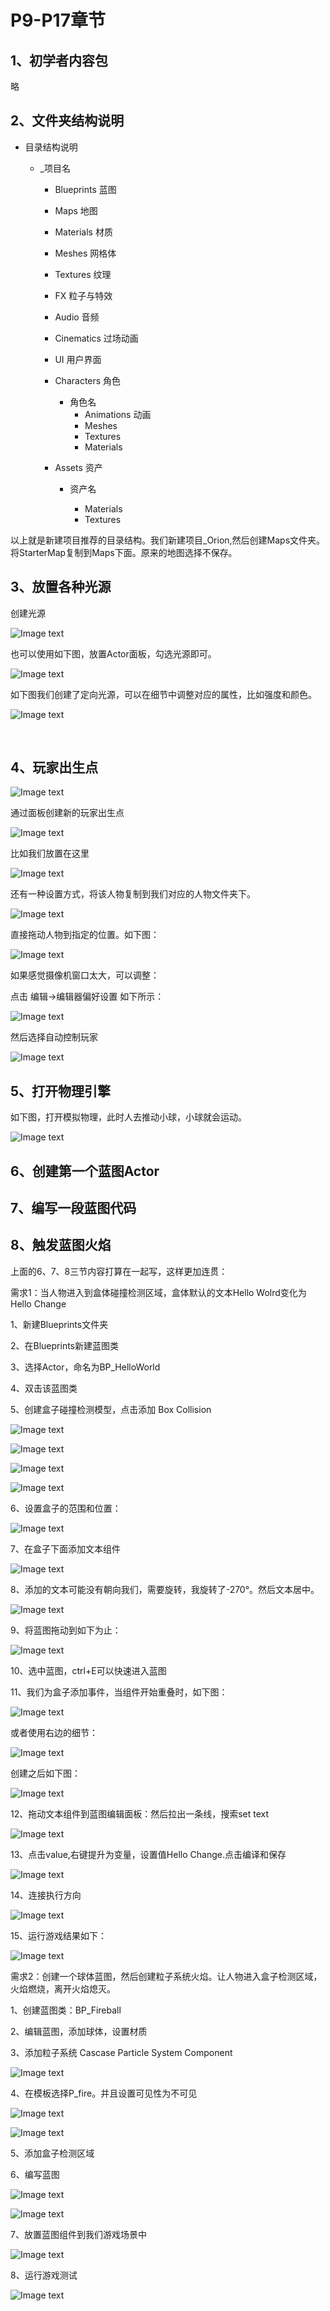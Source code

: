 # P9-P17章节

## 1、初学者内容包

略

## 2、文件夹结构说明

- 目录结构说明

  - _项目名

    - Blueprints 蓝图

    - Maps 地图

    - Materials 材质

    - Meshes 网格体

    - Textures 纹理

    - FX 粒子与特效

    - Audio 音频

    - Cinematics 过场动画

    - UI 用户界面

    - Characters 角色

      - 角色名
        - Animations 动画
        - Meshes
        - Textures
        - Materials

    - Assets 资产

      - 资产名

        - Materials
        - Textures

        

以上就是新建项目推荐的目录结构。我们新建项目_Orion,然后创建Maps文件夹。将StarterMap复制到Maps下面。原来的地图选择不保存。

## 3、放置各种光源

创建光源

![Image text](https://github.com/gosaintmrc/unreal-engine-learn/blob/main/课程章节内容/002_初学者内容包相关操作/img/001.png)



也可以使用如下图，放置Actor面板，勾选光源即可。

![Image text](https://github.com/gosaintmrc/unreal-engine-learn/blob/main/课程章节内容/002_初学者内容包相关操作/img/002.png)

如下图我们创建了定向光源，可以在细节中调整对应的属性，比如强度和颜色。

![Image text](https://github.com/gosaintmrc/unreal-engine-learn/blob/main/课程章节内容/002_初学者内容包相关操作/img/003.png)

​                         

## 4、玩家出生点

![Image text](https://github.com/gosaintmrc/unreal-engine-learn/blob/main/课程章节内容/002_初学者内容包相关操作/img/004.png)

通过面板创建新的玩家出生点

![Image text](https://github.com/gosaintmrc/unreal-engine-learn/blob/main/课程章节内容/002_初学者内容包相关操作/img/005.png)

比如我们放置在这里

![Image text](https://github.com/gosaintmrc/unreal-engine-learn/blob/main/课程章节内容/002_初学者内容包相关操作/img/006.png)

还有一种设置方式，将该人物复制到我们对应的人物文件夹下。

![Image text](https://github.com/gosaintmrc/unreal-engine-learn/blob/main/课程章节内容/002_初学者内容包相关操作/img/007.png)

直接拖动人物到指定的位置。如下图：

![Image text](https://github.com/gosaintmrc/unreal-engine-learn/blob/main/课程章节内容/002_初学者内容包相关操作/img/008.png)

如果感觉摄像机窗口太大，可以调整：

点击 编辑->编辑器偏好设置 如下所示：



![Image text](https://github.com/gosaintmrc/unreal-engine-learn/blob/main/课程章节内容/002_初学者内容包相关操作/img/009.png)

然后选择自动控制玩家

![Image text](https://github.com/gosaintmrc/unreal-engine-learn/blob/main/课程章节内容/002_初学者内容包相关操作/img/011.png)



## 5、打开物理引擎

如下图，打开模拟物理，此时人去推动小球，小球就会运动。

![Image text](https://github.com/gosaintmrc/unreal-engine-learn/blob/main/课程章节内容/002_初学者内容包相关操作/img/012.png)

## 6、创建第一个蓝图Actor

## 7、编写一段蓝图代码

## 8、触发蓝图火焰

上面的6、7、8三节内容打算在一起写，这样更加连贯：

需求1：当人物进入到盒体碰撞检测区域，盒体默认的文本Hello Wolrd变化为Hello Change

1、新建Blueprints文件夹

2、在Blueprints新建蓝图类

3、选择Actor，命名为BP_HelloWorld

4、双击该蓝图类

5、创建盒子碰撞检测模型，点击添加 Box Collision

![Image text](https://github.com/gosaintmrc/unreal-engine-learn/blob/main/课程章节内容/002_初学者内容包相关操作/img/013.png)

![Image text](https://github.com/gosaintmrc/unreal-engine-learn/blob/main/课程章节内容/002_初学者内容包相关操作/img/014.png)

![Image text](https://github.com/gosaintmrc/unreal-engine-learn/blob/main/课程章节内容/002_初学者内容包相关操作/img/015.png)

![Image text](https://github.com/gosaintmrc/unreal-engine-learn/blob/main/课程章节内容/002_初学者内容包相关操作/img/016.png)

6、设置盒子的范围和位置：

![Image text](https://github.com/gosaintmrc/unreal-engine-learn/blob/main/课程章节内容/002_初学者内容包相关操作/img/017.png)

7、在盒子下面添加文本组件

![Image text](https://github.com/gosaintmrc/unreal-engine-learn/blob/main/课程章节内容/002_初学者内容包相关操作/img/018.png)

8、添加的文本可能没有朝向我们，需要旋转，我旋转了-270°。然后文本居中。

![Image text](https://github.com/gosaintmrc/unreal-engine-learn/blob/main/课程章节内容/002_初学者内容包相关操作/img/019.png)

9、将蓝图拖动到如下为止：

![Image text](https://github.com/gosaintmrc/unreal-engine-learn/blob/main/课程章节内容/002_初学者内容包相关操作/img/020.png)

10、选中蓝图，ctrl+E可以快速进入蓝图

11、我们为盒子添加事件，当组件开始重叠时，如下图：

![Image text](https://github.com/gosaintmrc/unreal-engine-learn/blob/main/课程章节内容/002_初学者内容包相关操作/img/021.png)

或者使用右边的细节：

![Image text](https://github.com/gosaintmrc/unreal-engine-learn/blob/main/课程章节内容/002_初学者内容包相关操作/img/022.png)

创建之后如下图：

![Image text](https://github.com/gosaintmrc/unreal-engine-learn/blob/main/课程章节内容/002_初学者内容包相关操作/img/023.png)

12、拖动文本组件到蓝图编辑面板：然后拉出一条线，搜索set text

![Image text](https://github.com/gosaintmrc/unreal-engine-learn/blob/main/课程章节内容/002_初学者内容包相关操作/img/024.png)

13、点击value,右键提升为变量，设置值Hello Change.点击编译和保存

![Image text](https://github.com/gosaintmrc/unreal-engine-learn/blob/main/课程章节内容/002_初学者内容包相关操作/img/025.png)

14、连接执行方向

![Image text](https://github.com/gosaintmrc/unreal-engine-learn/blob/main/课程章节内容/002_初学者内容包相关操作/img/026.png)



15、运行游戏结果如下：

![Image text](https://github.com/gosaintmrc/unreal-engine-learn/blob/main/课程章节内容/002_初学者内容包相关操作/img/027.png)





需求2：创建一个球体蓝图，然后创建粒子系统火焰。让人物进入盒子检测区域，火焰燃烧，离开火焰熄灭。

1、创建蓝图类：BP_Fireball

2、编辑蓝图，添加球体，设置材质

3、添加粒子系统 Cascase Particle System Component

![Image text](https://github.com/gosaintmrc/unreal-engine-learn/blob/main/课程章节内容/002_初学者内容包相关操作/img/028.png)

4、在模板选择P_fire。并且设置可见性为不可见

![Image text](https://github.com/gosaintmrc/unreal-engine-learn/blob/main/课程章节内容/002_初学者内容包相关操作/img/029.png)

![Image text](https://github.com/gosaintmrc/unreal-engine-learn/blob/main/课程章节内容/002_初学者内容包相关操作/img/030.png)

5、添加盒子检测区域

6、编写蓝图

![Image text](https://github.com/gosaintmrc/unreal-engine-learn/blob/main/课程章节内容/002_初学者内容包相关操作/img/031.png)

![Image text](https://github.com/gosaintmrc/unreal-engine-learn/blob/main/课程章节内容/002_初学者内容包相关操作/img/032.png)

7、放置蓝图组件到我们游戏场景中

![Image text](https://github.com/gosaintmrc/unreal-engine-learn/blob/main/课程章节内容/002_初学者内容包相关操作/img/033.png)

8、运行游戏测试

![Image text](https://github.com/gosaintmrc/unreal-engine-learn/blob/main/课程章节内容/002_初学者内容包相关操作/img/034.png)

